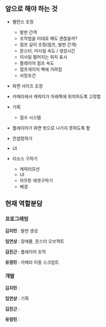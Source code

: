 ## 앞으로 해야 하는 것

- 밸런스 조정
  - 발판 간격
  - 조작법을 이대로 해도 괜찮을까?
  - 점프 길이 조정(점프, 발판 간격)
  - 몬스터, 미사일 속도 / 생성시간
  - 미사일 떨어지는 위치 표시
  - 플레이어 점프 속도
  - 점프게이지 벽에 가려짐
  - 사망조건
- 화면 사이즈 조정
- 카메라에서 캐릭터가 아래쪽에 위치하도록 고정함
- 기획
  - 점수 시스템

- 플레이어가 화면 밖으로 나가지 못하도록 함

- 컨셉정하기
- UI
- 리소스 구하기
  - 캐릭터모션
  - UI
  - 아무튼 에셋구하기
  - 배경



## 현재 역할분담

### 프로그래밍

**김지민** : 발판 생성

**임연상** : 장애물, 몬스터 오브젝트

**김진근** : 플레이어 조작

**유정민** : 카메라 이동 스크립트

### 개발

**김지민** : 

**임연상** : 기획

**김진근** : 

**유정민** : 